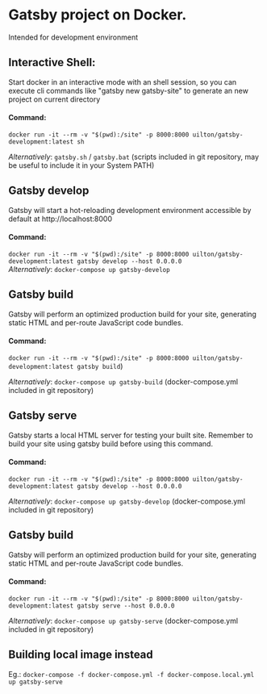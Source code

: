# Gatsby project on Docker.
Intended for development environment 

## Interactive Shell:  
Start docker in an interactive mode with an shell session, so you can execute cli commands like "gatsby new gatsby-site" to generate an new project on current directory  

#### Command:
`docker run -it --rm -v "$(pwd):/site" -p 8000:8000 uilton/gatsby-development:latest sh`  

_Alternatively_: `gatsby.sh` / `gatsby.bat` (scripts included in git repository, may be useful to include it in your System PATH)
  

## Gatsby develop
Gatsby will start a hot-reloading development environment accessible by default at http://localhost:8000  

#### Command:
`docker run -it --rm -v "$(pwd):/site" -p 8000:8000 uilton/gatsby-development:latest gatsby develop --host 0.0.0.0`  
_Alternatively_: `docker-compose up gatsby-develop`  

## Gatsby build
Gatsby will perform an optimized production build for your site, generating static HTML and per-route JavaScript code bundles.  

#### Command:
`docker run -it --rm -v "$(pwd):/site" -p 8000:8000 uilton/gatsby-development:latest gatsby build`)  
  
_Alternatively_: `docker-compose up gatsby-build` (docker-compose.yml included in git repository)     
  
  
  
## Gatsby serve
Gatsby starts a local HTML server for testing your built site. Remember to build your site using gatsby build before using this command.  

#### Command:
`docker run -it --rm -v "$(pwd):/site" -p 8000:8000 uilton/gatsby-development:latest gatsby develop --host 0.0.0.0`  
  
_Alternatively_: `docker-compose up gatsby-develop` (docker-compose.yml included in git repository)  

## Gatsby build
Gatsby will perform an optimized production build for your site, generating static HTML and per-route JavaScript code bundles.  

#### Command:
`docker run -it --rm -v "$(pwd):/site" -p 8000:8000 uilton/gatsby-development:latest gatsby serve --host 0.0.0.0`
  
_Alternatively_: `docker-compose up gatsby-serve`  (docker-compose.yml included in git repository)        
  

## Building local image instead
Eg.: `docker-compose -f docker-compose.yml -f docker-compose.local.yml up gatsby-serve`
